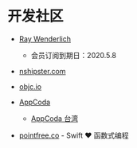 # 开发社区

- [Ray Wenderlich](https://www.raywenderlich.com/)

  - 会员订阅到期日：2020.5.8

- [nshipster.com](https://nshipster.com/)

- [objc.io](https://www.objc.io/)

- [AppCoda](https://www.appcoda.com/)

  - [AppCoda 台湾](https://www.appcoda.com.tw/)

- [pointfree.co](https://www.pointfree.co/) - Swift ❤️ 函数式编程
